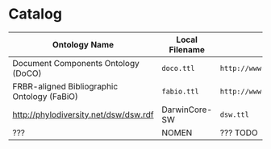 # Catalog

Ontology Name | Local Filename | Web Address
--------------|----------------|------------
Document Components Ontology (DoCO) | `doco.ttl` | `http://www.sparontologies.net/ontologies/doco/source.ttl`
 FRBR-aligned Bibliographic Ontology (FaBiO) | `fabio.ttl` | `http://www.sparontologies.net/ontologies/fabio/source.ttl`
http://phylodiversity.net/dsw/dsw.rdf | DarwinCore-SW | `dsw.ttl`
??? | NOMEN | ??? TODO
